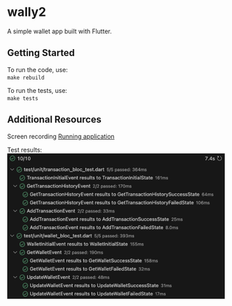 # wally2

A simple wallet app built with Flutter.

## Getting Started

To run the code, use:  
`make rebuild`

To run the tests, use:  
`make tests`

## Additional Resources

Screen recording
[Running application](https://drive.google.com/file/d/14AF0RlLYPkZN6wLF7aNUYVP-XZ01j5HK/view?usp=sharing)

Test results:
![Test results](test-results.png)